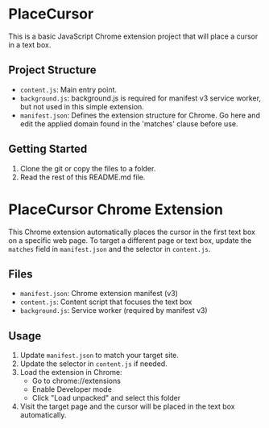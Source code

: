 # PlaceCursor

This is a basic JavaScript Chrome extension project that will place a cursor in a text box. 

## Project Structure
- `content.js`: Main entry point.
- `background.js`: background.js is required for manifest v3 service worker, but not used in this simple extension.
- `manifest.json`: Defines the extension structure for Chrome.  Go here and edit the applied domain found in the 'matches' clause before use. 

## Getting Started
1. Clone the git or copy the files to a folder.
2. Read the rest of this README.md file.

# PlaceCursor Chrome Extension

This Chrome extension automatically places the cursor in the first text box on a specific web page. To target a different page or text box, update the `matches` field in `manifest.json` and the selector in `content.js`.

## Files
- `manifest.json`: Chrome extension manifest (v3)
- `content.js`: Content script that focuses the text box
- `background.js`: Service worker (required by manifest v3)

## Usage
1. Update `manifest.json` to match your target site.
2. Update the selector in `content.js` if needed.
3. Load the extension in Chrome:
   - Go to chrome://extensions
   - Enable Developer mode
   - Click "Load unpacked" and select this folder
4. Visit the target page and the cursor will be placed in the text box automatically.
